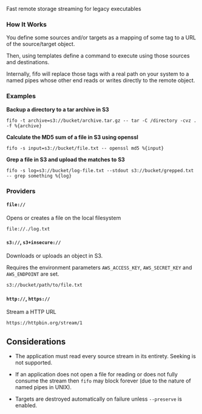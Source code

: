 Fast remote storage streaming for legacy executables

### How It Works

You define some sources and/or targets as a mapping of some tag to a URL of the source/target object.

Then, using templates define a command to execute using those sources and destinations. 

Internally, fifo will replace those tags with a real path on your system to a named pipes whose other end reads or writes directly to the remote object.

### Examples

__Backup a directory to a tar archive in S3__

```
fifo -t archive=s3://bucket/archive.tar.gz -- tar -C /directory -cvz . -f %{archive}
```

__Calculate the MD5 sum of a file in S3 using openssl__

```
fifo -s input=s3://bucket/file.txt -- openssl md5 %{input}
```

__Grep a file in S3 and upload the matches to S3__

```
fifo -s log=s3://bucket/log-file.txt --stdout s3://bucket/grepped.txt -- grep something %{log}
```

### Providers

#### `file://`

Opens or creates a file on the local filesystem

```
file://./log.txt
```

#### `s3://`, `s3+insecure://`

Downloads or uploads an object in S3.

Requires the environment parameters `AWS_ACCESS_KEY`, `AWS_SECRET_KEY` and `AWS_ENDPOINT` are set.

```
s3://bucket/path/to/file.txt
```

#### `http://`, `https://`

Stream a HTTP URL

```
https://httpbin.org/stream/1
```

## Considerations

  - The application must read every source stream in its entirety. Seeking is not supported.

  - If an application does not open a file for reading or does not fully consume the stream then `fifo` may block forever (due to the nature of named pipes in UNIX).

  - Targets are destroyed automatically on failure unless `--preserve` is enabled.

